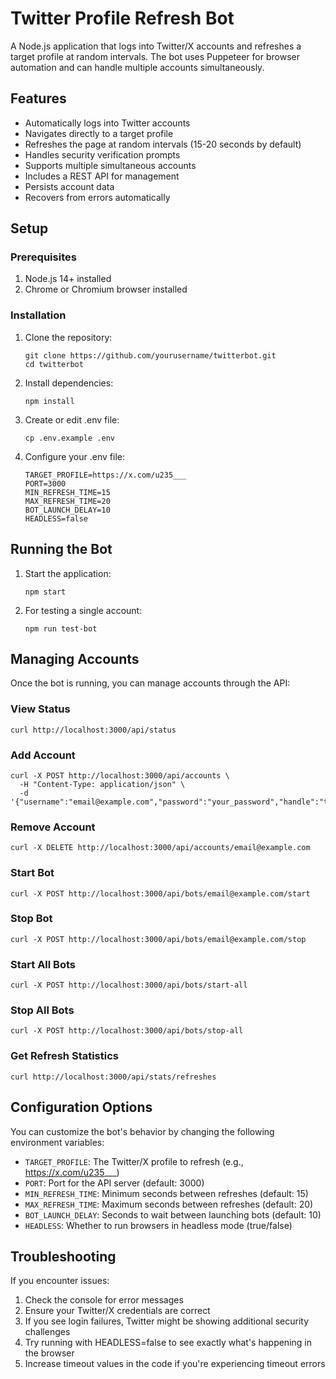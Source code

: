 # Twitter Profile Refresh Bot

A Node.js application that logs into Twitter/X accounts and refreshes a target profile at random intervals. The bot uses Puppeteer for browser automation and can handle multiple accounts simultaneously.

## Features

- Automatically logs into Twitter accounts
- Navigates directly to a target profile
- Refreshes the page at random intervals (15-20 seconds by default)
- Handles security verification prompts
- Supports multiple simultaneous accounts
- Includes a REST API for management
- Persists account data
- Recovers from errors automatically

## Setup

### Prerequisites

1. Node.js 14+ installed
2. Chrome or Chromium browser installed

### Installation

1. Clone the repository:
   ```
   git clone https://github.com/yourusername/twitterbot.git
   cd twitterbot
   ```

2. Install dependencies:
   ```
   npm install
   ```

3. Create or edit .env file:
   ```
   cp .env.example .env
   ```
   
4. Configure your .env file:
   ```
   TARGET_PROFILE=https://x.com/u235___
   PORT=3000
   MIN_REFRESH_TIME=15
   MAX_REFRESH_TIME=20
   BOT_LAUNCH_DELAY=10
   HEADLESS=false
   ```

## Running the Bot

1. Start the application:
   ```
   npm start
   ```

2. For testing a single account:
   ```
   npm run test-bot
   ```

## Managing Accounts

Once the bot is running, you can manage accounts through the API:

### View Status
```
curl http://localhost:3000/api/status
```

### Add Account
```
curl -X POST http://localhost:3000/api/accounts \
  -H "Content-Type: application/json" \
  -d '{"username":"email@example.com","password":"your_password","handle":"twitter_handle"}'
```

### Remove Account
```
curl -X DELETE http://localhost:3000/api/accounts/email@example.com
```

### Start Bot
```
curl -X POST http://localhost:3000/api/bots/email@example.com/start
```

### Stop Bot
```
curl -X POST http://localhost:3000/api/bots/email@example.com/stop
```

### Start All Bots
```
curl -X POST http://localhost:3000/api/bots/start-all
```

### Stop All Bots
```
curl -X POST http://localhost:3000/api/bots/stop-all
```

### Get Refresh Statistics
```
curl http://localhost:3000/api/stats/refreshes
```

## Configuration Options

You can customize the bot's behavior by changing the following environment variables:

- `TARGET_PROFILE`: The Twitter/X profile to refresh (e.g., https://x.com/u235___)
- `PORT`: Port for the API server (default: 3000)
- `MIN_REFRESH_TIME`: Minimum seconds between refreshes (default: 15)
- `MAX_REFRESH_TIME`: Maximum seconds between refreshes (default: 20)
- `BOT_LAUNCH_DELAY`: Seconds to wait between launching bots (default: 10)
- `HEADLESS`: Whether to run browsers in headless mode (true/false)

## Troubleshooting

If you encounter issues:

1. Check the console for error messages
2. Ensure your Twitter/X credentials are correct
3. If you see login failures, Twitter might be showing additional security challenges
4. Try running with HEADLESS=false to see exactly what's happening in the browser
5. Increase timeout values in the code if you're experiencing timeout errors